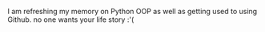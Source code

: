 I am refreshing my memory on Python OOP as well as getting used to using Github.
no one wants your life story
:'(
